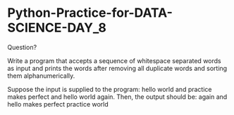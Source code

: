 # Python-Practice-for-DATA-SCIENCE-DAY_8

Question?

Write a program that accepts a sequence of whitespace separated words as input and prints the words after removing all duplicate words and sorting them alphanumerically.

Suppose the input is supplied to the program: hello world and practice makes perfect and hello world again.
Then, the output should be: again and hello makes perfect practice world
